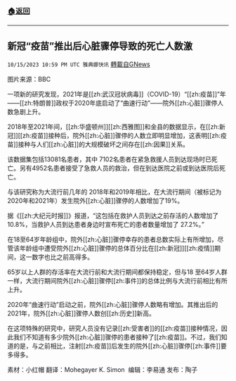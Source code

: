 ###  [:house:返回](README.md)
---


## 新冠“疫苗”推出后心脏骤停导致的死亡人数激
`10/15/2023 10:59 PM UTC 雅典娜快讯` [轉載自GNews](https://gnews.org/articles/1837687)

图片来源：BBC

一项新的研究发现，2021年是[[zh:武汉冠状病毒]]（COVID-19）“[[zh:疫苗]]”年——[[zh:特朗普]]政权于2020年底启动了“曲速行动”——院外[[zh:心脏]]骤停人数急剧上升。

2018年至2021年间，[[zh:华盛顿州]][[zh:西雅图]]和金县的数据显示，在[[zh:新冠]][[zh:疫苗]]接种后，院外[[zh:心脏]]骤停的人数立即明显增加，这表明[[zh:疫苗]]接种与人们[[zh:心脏]]的大规模破坏之间存在[[zh:因果]]关系。

该数据集包括13081名患者，其中 7102名患者在紧急救援人员到达现场时已死亡。另有4952名患者接受了急救人员的救治，但在到达医院之前或到达医院后死亡。

与该研究称为大流行前几年的 2018年和2019年相比，在大流行期间（被标记为2020年和2021年）发生院外[[zh:心脏]]骤停的人数增加了19%。

 据《[[zh:大纪元时报]]》报道，“这包括在救护人员到达之前存活的人数增加了10.8%，当救护人员到达患者身边时宣布死亡的患者数量增加了 27.2%。”

在18至64岁年龄组中，院外[[zh:心脏]]骤停幸存的患者总数实际上有所增加，尽管该年龄组中遭受院外[[zh:心脏]]骤停的总体百分比在[[zh:新冠]][[zh:疫情]]期间，这一数字也比之前高得多。

65岁以上人群的存活率在大流行前和大流行期间都保持稳定，但与18 至64岁人群一样，大流行期间院外[[zh:心脏]]骤停[[zh:事件]]的总体比例与大流行前相比有所上升。

2020年“曲速行动”启动之前，院外[[zh:心脏]]骤停人数略有增加。其推出后的2021年，院外[[zh:心脏]]骤停人数创[[zh:历史]]新高。

在这项特殊的研究中，研究人员没有记录[[zh:受害者]]的[[zh:疫苗]]接种情况，因此我们不知道有多少院外[[zh:心脏]]骤停的患者接种了[[zh:疫苗]]。不过，我们知道的是，与之前相比，注射[[zh:疫苗]]后发生的院外[[zh:心脏]]骤停[[zh:事件]]要多得多。

素材：小红帽  翻译：Mohegayer K. Simon   编辑：李易通   发布：陶子    

